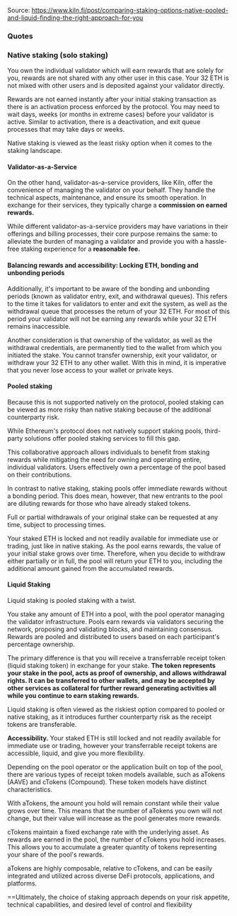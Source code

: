 Source: https://www.kiln.fi/post/comparing-staking-options-native-pooled-and-liquid-finding-the-right-approach-for-you
### Quotes
### Native staking (solo staking)

You own the individual validator which will earn rewards that are solely for you, rewards are not shared with any other user in this case. Your 32 ETH is not mixed with other users and is deposited against your validator directly.

‍Rewards are not earned instantly after your initial staking transaction as there is an activation process enforced by the protocol. You may need to wait days, weeks (or months in extreme cases) before your validator is active. Similar to activation, there is a deactivation, and exit queue processes that may take days or weeks.

Native staking is viewed as the least risky option when it comes to the staking landscape.

#### Validator-as-a-Service

On the other hand, validator-as-a-service providers, like Kiln, offer the convenience of managing the validator on your behalf. They handle the technical aspects, maintenance, and ensure its smooth operation. In exchange for their services, they typically charge a **commission on earned rewards.**

While different validator-as-a-service providers may have variations in their offerings and billing processes, their core purpose remains the same: to alleviate the burden of managing a validator and provide you with a hassle-free staking experience for a **reasonable fee.**

#### Balancing rewards and accessibility: Locking ETH, bonding and unbonding periods

Additionally, it's important to be aware of the bonding and unbonding periods (known as validator entry, exit, and withdrawal queues). This refers to the time it takes for validators to enter and exit the system, as well as the withdrawal queue that processes the return of your 32 ETH. For most of this period your validator will not be earning any rewards while your 32 ETH remains inaccessible.

Another consideration is that ownership of the validator, as well as the withdrawal credentials, are permanently tied to the wallet from which you initiated the stake. You cannot transfer ownership, exit your validator, or withdraw your 32 ETH to any other wallet. With this in mind, it is imperative that you never lose access to your wallet or private keys.

#### **Pooled staking**

Because this is not supported natively on the protocol, pooled staking can be viewed as more risky than native staking because of the additional counterparty risk.

While Ethereum's protocol does not natively support staking pools, third-party solutions offer pooled staking services to fill this gap.

‍This collaborative approach allows individuals to benefit from staking rewards while mitigating the need for owning and operating entire, individual validators. Users effectively own a percentage of the pool based on their contributions.

In contrast to native staking, staking pools offer immediate rewards without a bonding period. This does mean, however, that new entrants to the pool are diluting rewards for those who have already staked tokens.

‍Full or partial withdrawals of your original stake can be requested at any time, subject to processing times.

Your staked ETH is locked and not readily available for immediate use or trading, just like in native staking. As the pool earns rewards, the value of your initial stake grows over time. Therefore, when you decide to withdraw either partially or in full, the pool will return your ETH to you, including the additional amount gained from the accumulated rewards.

#### Liquid Staking

Liquid staking is pooled staking with a twist.

You stake any amount of ETH into a pool, with the pool operator managing the validator infrastructure. Pools earn rewards via validators securing the network, proposing and validating blocks, and maintaining consensus. Rewards are pooled and distributed to users based on each participant's percentage ownership.

The primary difference is that you will receive a transferrable receipt token (liquid staking token) in exchange for your stake. **The token represents your stake in the pool, acts as proof of ownership, and allows withdrawal rights. It can be transferred to other wallets, and may be accepted by other services as collateral for further reward generating activities all while you continue to earn staking rewards.**

Liquid staking is often viewed as the riskiest option compared to pooled or native staking, as it introduces further counterparty risk as the receipt tokens are transferable.

**Accessibility.** Your staked ETH is still locked and not readily available for immediate use or trading, however your transferrable receipt tokens are accessible, liquid, and give you more flexibility.

Depending on the pool operator or the application built on top of the pool, there are various types of receipt token models available, such as aTokens (AAVE) and cTokens (Compound). These token models have distinct characteristics.

‍With aTokens, the amount you hold will remain constant while their value grows over time. This means that the number of aTokens you own will not change, but their value will increase as the pool generates more rewards.

cTokens maintain a fixed exchange rate with the underlying asset. As rewards are earned in the pool, the number of cTokens you hold increases. This allows you to accumulate a greater quantity of tokens representing your share of the pool's rewards.

‍aTokens are highly composable, relative to cTokens, and can be easily integrated and utilized across diverse DeFi protocols, applications, and platforms.

==Ultimately, the choice of staking approach depends on your risk appetite, technical capabilities, and desired level of control and flexibility